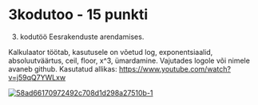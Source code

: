 # 3kodutoo - 15 punkti
3. kodutöö Eesrakenduste arendamises.

Kalkulaator töötab, kasutusele on võetud log, exponentsiaalid, absoluutväärtus, ceil, floor, x^3, ümardamine. Vajutades logole või nimele avaneb github.
Kasutatud allikas: https://www.youtube.com/watch?v=j59qQ7YWLxw

<a href="https://ibb.co/d2krn1B"><img src="https://i.ibb.co/1qRLHhZ/58ad66170972492c708d1d298a27510b-1.png" alt="58ad66170972492c708d1d298a27510b-1" border="0"></a>
